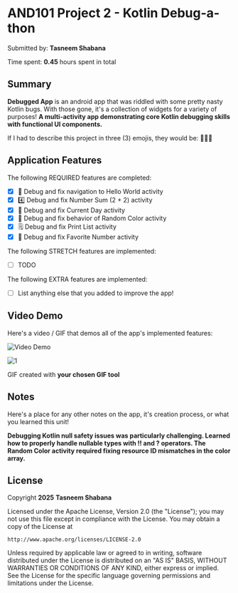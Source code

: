 <!-- (This is a comment) INSTRUCTIONS: Go through this page and fill out any **bolded** entries with their correct values.-->

# AND101 Project 2 - Kotlin Debug-a-thon

Submitted by: **Tasneem Shabana**

Time spent: **0.45** hours spent in total

## Summary

**Debugged App** is an android app that was riddled with some pretty nasty Kotlin bugs.  With those gone, it's a collection of widgets for a variety of purposes!  **A multi-activity app demonstrating core Kotlin debugging skills with functional UI components.**

If I had to describe this project in three (3) emojis, they would be: **🐛🔧🎉**

## Application Features

<!-- (This is a comment) Please be sure to change the [ ] to [x] for any features you completed.  If a feature is not checked [x], you might miss the points for that item! -->

The following REQUIRED features are completed:

- [x] 👋 Debug and fix navigation to Hello World activity
- [x] 4️⃣ Debug and fix Number Sum (2 + 2) activity
- [x] 📅 Debug and fix Current Day activity 
- [x] 🌈 Debug and fix behavior of Random Color activity
- [x] 🗒️ Debug and fix Print List activity
- [x] 💯 Debug and fix Favorite Number activity

The following STRETCH features are implemented:

- [ ] TODO

The following EXTRA features are implemented:

- [ ] List anything else that you added to improve the app!

## Video Demo

Here's a video / GIF that demos all of the app's implemented features:

<img src='https://i.imgur.com/THLmnL7.gif' title='Video Demo' width='' alt='Video Demo' />

![1](https://github.com/user-attachments/assets/28019b69-8a22-48d5-b936-bdf67dbd5f3a)


GIF created with **your chosen GIF tool**

<!-- Recommended tools:
- [Kap](https://getkap.co/) for macOS
- [ScreenToGif](https://www.screentogif.com/) for Windows
- [peek](https://github.com/phw/peek) for Linux. -->

## Notes

Here's a place for any other notes on the app, it's creation process, or what you learned this unit!

**Debugging Kotlin null safety issues was particularly challenging. Learned how to properly handle nullable types with !! and ? operators. The Random Color activity required fixing resource ID mismatches in the color array.**

## License

Copyright **2025** **Tasneem Shabana**

Licensed under the Apache License, Version 2.0 (the "License");
you may not use this file except in compliance with the License.
You may obtain a copy of the License at

    http://www.apache.org/licenses/LICENSE-2.0

Unless required by applicable law or agreed to in writing, software
distributed under the License is distributed on an "AS IS" BASIS,
WITHOUT WARRANTIES OR CONDITIONS OF ANY KIND, either express or implied.
See the License for the specific language governing permissions and
limitations under the License.
